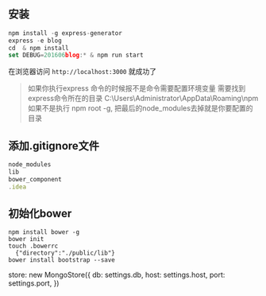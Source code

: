 ## 安装
```javascript
npm install -g express-generator
express -e blog
cd  & npm install
set DEBUG=201606blog:* & npm run start
```
在浏览器访问 `http://localhost:3000` 就成功了

> 如果你执行express 命令的时候报不是命令需要配置环境变量
> 需要找到 express命令所在的目录 C:\Users\Administrator\AppData\Roaming\npm
> 如果不是执行 npm root -g, 把最后的node_modules去掉就是你要配置的目录

## 添加.gitignore文件
```javascript
node_modules
lib
bower_component
.idea
```

## 初始化bower
```
npm install bower -g
bower init
touch .bowerrc
  {"directory":"./public/lib"}
bower install bootstrap --save
```



store: new MongoStore({
    db: settings.db,
    host: settings.host,
    port: settings.port,
  })
